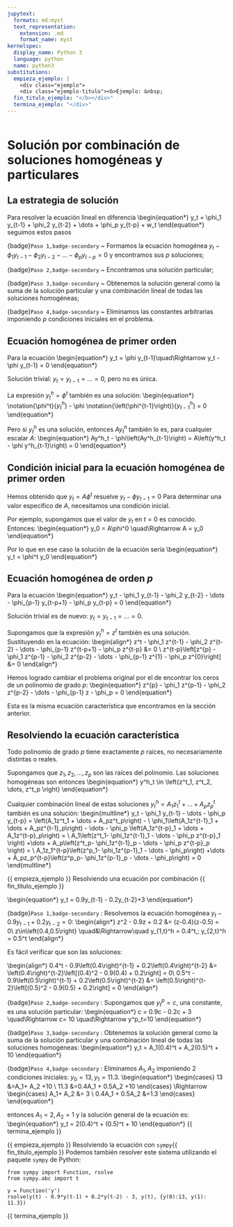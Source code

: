 ```yaml
---
jupytext:
  formats: md:myst
  text_representation:
    extension: .md
    format_name: myst
kernelspec:
  display_name: Python 3
  language: python
  name: python3
substitutions:
  empieza_ejemplo: |
    <div class="ejemplo">
    <div class="ejemplo-titulo"><b>Ejemplo: &nbsp;
  fin_titulo_ejemplo: "</b></div>"
  termina_ejemplo: "</div>"
---
```



```{include} ../math-definitions.md
```



# Solución por combinación de soluciones homogéneas y particulares

## La estrategia de solución

Para resolver la ecuación lineal en diferencia
\begin{equation*}
   y_t = \phi_1 y_{t-1} + \phi_2 y_{t-2} + \dots + \phi_p y_{t-p} + w_t
\end{equation*}
seguimos estos pasos


{badge}`Paso 1,badge-secondary`
~   Formamos la ecuación homogénea $y_t - \phi_1 y_{t-1} - \phi_2 y_{t-2} - \dots - \phi_p y_{t-p} = 0$ y encontramos sus $p$ soluciones;

{badge}`Paso 2,badge-secondary`
~   Encontramos una solución particular;

{badge}`Paso 3,badge-secondary`
~   Obtenemos la solución general como la suma de la solución particular  y una combinación lineal de todas las soluciones homogéneas;

{badge}`Paso 4,badge-secondary`
~   Eliminamos las constantes arbitrarias imponiendo $p$ condiciones iniciales en el problema.



## Ecuación homogénea de primer orden

Para la ecuación
\begin{equation*}
y_t = \phi y_{t-1}\quad\Rightarrow y_t - \phi y_{t-1} = 0
\end{equation*}

Solución trivial: $y_t = y_{t-1} = \dots = 0$, pero no es única.


La expresión $y^h_t = \phi^t$ también es una solución:
\begin{equation*}
\notation{\phi^t}{$y^h_t$} - \phi \notation{\left(\phi^{t-1}\right)}{$y^h_{t-1}$} = 0
\end{equation*}

Pero si $y^h_t$ es una solución, entonces $Ay^h_t$ también lo es, para cualquier escalar $A$:
\begin{equation*}
Ay^h_t - \phi\left(Ay^h_{t-1}\right) = A\left(y^h_t - \phi y^h_{t-1}\right) = 0
\end{equation*}



## Condición inicial para la ecuación homogénea de primer orden

Hemos obtenido que $y_t = A\phi^t$ resuelve $y_t - \phi y_{t-1} = 0$ Para determinar una valor específico de $A$, necesitamos una condición inicial.

Por ejemplo, supongamos que el valor de $y_t$ en $t=0$ es conocido. Entonces:
\begin{equation*}
y_0 = A\phi^0 \quad\Rightarrow A = y_0
\end{equation*}

Por lo que en ese caso la solución de la ecuación sería
\begin{equation*}
y_t = \phi^t y_0
\end{equation*}




## Ecuación homogénea de orden $p$

Para la ecuación
\begin{equation*}
y_t - \phi_1 y_{t-1} - \phi_2 y_{t-2} - \dots -  \phi_{p-1} y_{t-p+1} - \phi_p y_{t-p} = 0
\end{equation*}

Solución trivial es de nuevo: $y_t = y_{t-1} = \dots = 0$.


Supongamos que la expresión $y^h_t = z^t$ también es una solución. Sustituyendo en la ecuación:
\begin{align*}
z^t - \phi_1 z^{t-1} - \phi_2 z^{t-2} - \dots - \phi_{p-1} z^{t-p+1} - \phi_p z^{t-p} &= 0 \\
z^{t-p}\left[z^{p} - \phi_1 z^{p-1} - \phi_2 z^{p-2} - \dots - \phi_{p-1} z^{1} - \phi_p z^{0}\right] &= 0
\end{align*}

Hemos logrado cambiar el problema original por el de encontrar los ceros de un polinomio de grado $p$:
\begin{equation*}
z^{p} - \phi_1 z^{p-1} - \phi_2 z^{p-2} - \dots - \phi_{p-1} z - \phi_p = 0
\end{equation*}

Esta es la misma ecuación característica que encontramos en la sección anterior.





## Resolviendo la ecuación característica

Todo polinomio de grado $p$ tiene exactamente $p$ raíces, no necesariamente distintas o reales.

Supongamos que $z_1, z_2, \dots, z_p$ son las raíces del polinomio. Las soluciones homogéneas son entonces
\begin{equation*}
y^h_t \in \left\{z^t_1, z^t_2, \dots, z^t_p \right\}
\end{equation*}

Cualquier combinación lineal de estas soluciones $y^h_t = A_1z^t_1 + \dots + A_pz^t_p$ también es una solución:
\begin{multline*}
y_t - \phi_1 y_{t-1} - \dots - \phi_p y_{t-p} = \left(A_1z^t_1 + \dots + A_pz^t_p\right) - \\ \phi_1\left(A_1z^{t-1}_1 + \dots + A_pz^{t-1}_p\right) - \dots - \phi_p \left(A_1z^{t-p}_1 + \dots + A_1z^{t-p}_p\right) = \\
A_1\left(z^t_1- \phi_1z^{t-1}_1 - \dots - \phi_p z^{t-p}_1 \right) +\dots + A_p\left(z^t_p- \phi_1z^{t-1}_p - \dots - \phi_p z^{t-p}_p \right) = \\
A_1z_1^{t-p}\left(z^p_1- \phi_1z^{p-1}_1 - \dots - \phi_p\right) +\dots + A_pz_p^{t-p}\left(z^p_p- \phi_1z^{p-1}_p - \dots - \phi_p\right) = 0
\end{multline*}


{{ empieza_ejemplo }} Resolviendo una ecuación por combinación {{ fin_titulo_ejemplo }}
<!-- %Enders, p.16 -->

\begin{equation*}
y_t = 0.9y_{t-1} - 0.2y_{t-2}+3
\end{equation*}

{badge}`Paso 1,badge-secondary`
:   Resolvemos la ecuación homogénea $y_t - 0.9y_{t-1} + 0.2y_{t-2} = 0$:
\begin{align*}
z^2 - 0.9z + 0.2 &= (z-0.4)(z-0.5) = 0\\
z\in\left\{0.4,0.5\right\} \quad&\Rightarrow\quad y_{1,t}^h = 0.4^t,\; y_{2,t}^h = 0.5^t
\end{align*}

Es fácil verificar que son las soluciones:

\begin{align*}
0.4^t - 0.9\left(0.4\right)^{t-1} + 0.2\left(0.4\right)^{t-2} &= \left(0.4\right)^{t-2}\left[(0.4)^2 - 0.9(0.4) + 0.2\right] = 0\\
0.5^t - 0.9\left(0.5\right)^{t-1} + 0.2\left(0.5\right)^{t-2} &= \left(0.5\right)^{t-2}\left[(0.5)^2 - 0.9(0.5) + 0.2\right] = 0
\end{align*}

{badge}`Paso 2,badge-secondary`
:   Supongamos que $y^p_t=c$, una constante, es una solución particular:
\begin{equation*}
c = 0.9c - 0.2c + 3 \quad\Rightarrow c= 10 \quad\Rightarrow y^p_t=10
\end{equation*}


{badge}`Paso 3,badge-secondary`
:   Obtenemos la solución general como la suma de la solución particular  y una combinación lineal de todas las soluciones homogéneas:
\begin{equation*}
y_t = A_1(0.4)^t + A_2(0.5)^t + 10
\end{equation*}

{badge}`Paso 4,badge-secondary`
:   Eliminamos $A_1, A_2$ imponiendo 2 condiciones iniciales: $y_0=13, y_1=11.3$.
\begin{equation*}
\begin{cases}
13 &=A_1+ A_2 +10 \\ 11.3 &=0.4A_1 + 0.5A_2 +10
\end{cases} \Rightarrow
\begin{cases}
A_1+ A_2 &= 3 \\ 0.4A_1 + 0.5A_2 &=1.3
\end{cases}
\end{equation*}

entonces $A_1 = 2, A_2 = 1$ y la solución general de la ecuación es:
\begin{equation*}
y_t = 2(0.4)^t + (0.5)^t + 10
\end{equation*}
{{ termina_ejemplo }}


{{ empieza_ejemplo }} Resolviendo la ecuación con `sympy`{{ fin_titulo_ejemplo }}
Podemos también resolver este sistema utilizando el paquete `sympy` de Python:

```{code-cell} ipython3
from sympy import Function, rsolve
from sympy.abc import t

y = Function('y')
rsolve(y(t) - 0.9*y(t-1) + 0.2*y(t-2) - 3, y(t), {y(0):13, y(1): 11.3})
```
{{ termina_ejemplo }}

